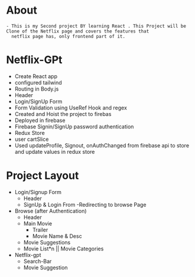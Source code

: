 # About 
    - This is my Second project BY learning React . This Project will be Clone of the Netflix page and covers the features that
      netflix page has, only frontend part of it. 

# Netflix-GPt 
- Create React app
- configured tailwind
- Routing in Body.js
- Header
- Login/SignUp Form
- Form Validation using UseRef Hook and regex
- Created and Hoist the project to firebas
- Deployed in firebase
- Firebase Signin/SignUp password authentication
- Redux Store
- user cartSlice 
- Used updateProfile, Signout, onAuthChanged from firebase api to store and update values in redux store


# Project Layout 
- Login/Signup Form
    - Header 
    - SignUp & Login From
    -Redirecting to browse Page
- Browse (after Authentication)
    - Header
    - Main Movie
        - Trailer
        - Movie Name & Desc
    - Movie Suggestions
    - Movie List*n || Movie Categories
- Netflix-gpt
    - Search-Bar
    - Movie Suggestion